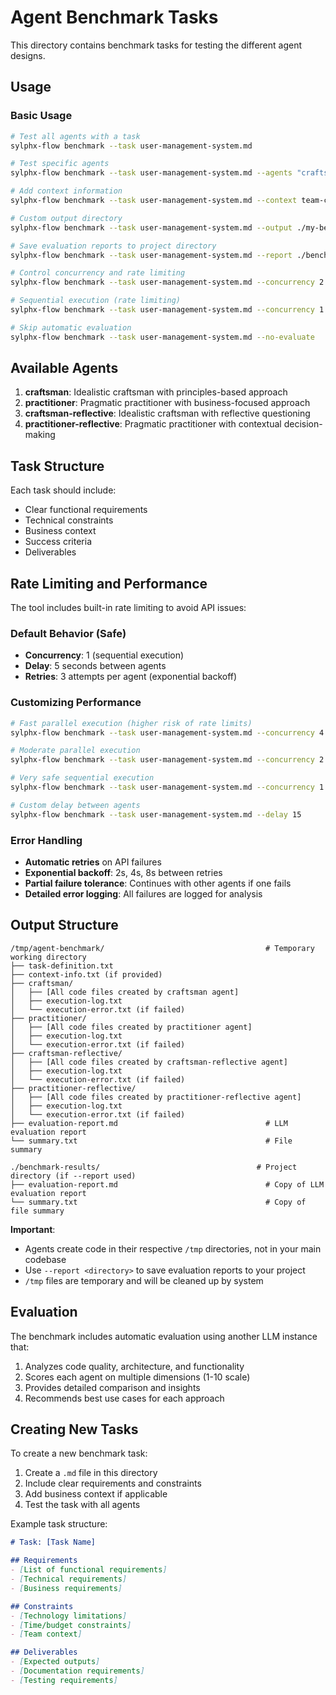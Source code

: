 # Agent Benchmark Tasks

This directory contains benchmark tasks for testing the different agent designs.

## Usage

### Basic Usage
```bash
# Test all agents with a task
sylphx-flow benchmark --task user-management-system.md

# Test specific agents
sylphx-flow benchmark --task user-management-system.md --agents "craftsman,practitioner"

# Add context information
sylphx-flow benchmark --task user-management-system.md --context team-context.md

# Custom output directory
sylphx-flow benchmark --task user-management-system.md --output ./my-benchmark-results

# Save evaluation reports to project directory
sylphx-flow benchmark --task user-management-system.md --report ./benchmark-results

# Control concurrency and rate limiting
sylphx-flow benchmark --task user-management-system.md --concurrency 2 --delay 10

# Sequential execution (rate limiting)
sylphx-flow benchmark --task user-management-system.md --concurrency 1

# Skip automatic evaluation
sylphx-flow benchmark --task user-management-system.md --no-evaluate
```

## Available Agents

1. **craftsman**: Idealistic craftsman with principles-based approach
2. **practitioner**: Pragmatic practitioner with business-focused approach
3. **craftsman-reflective**: Idealistic craftsman with reflective questioning
4. **practitioner-reflective**: Pragmatic practitioner with contextual decision-making

## Task Structure

Each task should include:
- Clear functional requirements
- Technical constraints
- Business context
- Success criteria
- Deliverables

## Rate Limiting and Performance

The tool includes built-in rate limiting to avoid API issues:

### Default Behavior (Safe)
- **Concurrency**: 1 (sequential execution)
- **Delay**: 5 seconds between agents
- **Retries**: 3 attempts per agent (exponential backoff)

### Customizing Performance

```bash
# Fast parallel execution (higher risk of rate limits)
sylphx-flow benchmark --task user-management-system.md --concurrency 4 --delay 2

# Moderate parallel execution
sylphx-flow benchmark --task user-management-system.md --concurrency 2 --delay 5

# Very safe sequential execution
sylphx-flow benchmark --task user-management-system.md --concurrency 1 --delay 10

# Custom delay between agents
sylphx-flow benchmark --task user-management-system.md --delay 15
```

### Error Handling
- **Automatic retries** on API failures
- **Exponential backoff**: 2s, 4s, 8s between retries
- **Partial failure tolerance**: Continues with other agents if one fails
- **Detailed error logging**: All failures are logged for analysis

## Output Structure

```
/tmp/agent-benchmark/                                    # Temporary working directory
├── task-definition.txt
├── context-info.txt (if provided)
├── craftsman/
│   ├── [All code files created by craftsman agent]
│   ├── execution-log.txt
│   └── execution-error.txt (if failed)
├── practitioner/
│   ├── [All code files created by practitioner agent]
│   ├── execution-log.txt
│   └── execution-error.txt (if failed)
├── craftsman-reflective/
│   ├── [All code files created by craftsman-reflective agent]
│   ├── execution-log.txt
│   └── execution-error.txt (if failed)
├── practitioner-reflective/
│   ├── [All code files created by practitioner-reflective agent]
│   ├── execution-log.txt
│   └── execution-error.txt (if failed)
├── evaluation-report.md                                 # LLM evaluation report
└── summary.txt                                          # File summary

./benchmark-results/                                   # Project directory (if --report used)
├── evaluation-report.md                                 # Copy of LLM evaluation report
└── summary.txt                                          # Copy of file summary
```

**Important**:
- Agents create code in their respective `/tmp` directories, not in your main codebase
- Use `--report <directory>` to save evaluation reports to your project
- `/tmp` files are temporary and will be cleaned up by system

## Evaluation

The benchmark includes automatic evaluation using another LLM instance that:

1. Analyzes code quality, architecture, and functionality
2. Scores each agent on multiple dimensions (1-10 scale)
3. Provides detailed comparison and insights
4. Recommends best use cases for each approach

## Creating New Tasks

To create a new benchmark task:

1. Create a `.md` file in this directory
2. Include clear requirements and constraints
3. Add business context if applicable
4. Test the task with all agents

Example task structure:
```markdown
# Task: [Task Name]

## Requirements
- [List of functional requirements]
- [Technical requirements]
- [Business requirements]

## Constraints
- [Technology limitations]
- [Time/budget constraints]
- [Team context]

## Deliverables
- [Expected outputs]
- [Documentation requirements]
- [Testing requirements]
```